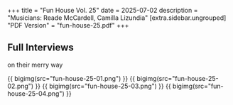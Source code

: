 +++
title = "Fun House Vol. 25"
date = 2025-07-02
description = "Musicians: Reade McCardell, Camilla Lizundia"
[extra.sidebar.ungrouped]
"PDF Version" = "fun-house-25.pdf"
+++

## Full Interviews
on their merry way

{{ bigimg(src="fun-house-25-01.png") }}
{{ bigimg(src="fun-house-25-02.png") }}
{{ bigimg(src="fun-house-25-03.png") }}
{{ bigimg(src="fun-house-25-04.png") }}
